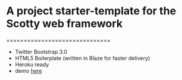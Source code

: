 # A project starter-template for the Scotty web framework
==============================
- Twitter Bootstrap 3.0
- HTML5 Boilerplate (written in Blaze for faster delivery)
- Heroku ready
- demo [here](http://quiet-sea-8306.herokuapp.com "here")


